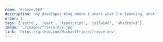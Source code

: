 ```yaml
---
name: 'Frieze.DEV'
description: "My developer blog where I share what I'm learning, what I'm building, and occasionally just whatever's on my mind."
order: 1
tags: ['astro', 'react', 'typescript', 'tailwind', 'shadcn/ui']
image: './images/frieze-dev.jpg'
link: 'https://github.com/MichaelFrieze/frieze.dev'
---
```

